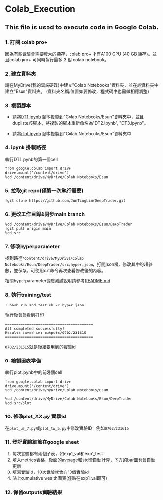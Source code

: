 # Colab_Execution

## This file is used to execute code in Google Colab.

### 1. 訂閱 colab pro+
因為有些實驗會需要較大的顯存，colab pro+ 才有A100 GPU (40 GB 顯存)。並且colab pro+ 可同時執行最多 3 個 colab notebook。

### 2. 建立資料夾
請在MyDrive(我的雲端硬碟)中建立"Colab Notebooks"資料夾，並在該資料夾中建立"Esun"資料夾。
(資料夾名稱/位置如要修改，程式碼中也需做相應調整)

### 3. 複製腳本
+ 請將[DT1.ipynb](https://colab.research.google.com/drive/16BQWbBPted2uhj01g8BtLy7QeAtqV0o2?usp=drive_link) 腳本複製到"Colab Notebooks/Esun"資料夾中，並且dupliate該腳本，將複製的腳本重新命名為"DT2.ipynb", "DT3.ipynb"。

+ 請將[plot.ipynb](https://colab.research.google.com/drive/1hGRlLlI2IvV1OfBRU6kE5jBRzLpYpmRB?usp=sharing) 腳本複製到"Colab Notebooks/Esun"資料夾中

### 4. ipynb 掛載路徑
執行DT1.ipynb的第一個cell
```
from google.colab import drive
drive.mount('/content/drive')
%cd /content/drive/MyDrive/Colab Notebooks/Esun
```

### 5. 拉取git repo(僅第一次執行需要)
```
!git clone https://github.com/JunTingLin/DeepTrader.git
```

### 6. 更改工作目錄&同步main branch
```
%cd /content/drive/MyDrive/Colab Notebooks/Esun/DeepTrader
!git pull origin main
%cd src
```


### 7. 修改hyperparameter
找到路徑`/content/drive/MyDrive/Colab Notebooks/Esun/DeepTrader/src/hyper.json`，打開json檔，修改其中的超參數，並保存。可使用cat命令再次查看修改後的內容。

相關hyperparameter實驗測試說明請參考[README.md](README.md)

### 8. 執行training/test
```
! bash run_and_test.sh -c hyper.json
```
執行後會會看到打印
```
========================================
All completed successfully!
Results saved in: outputs/0702/231615
========================================
```
`0702/231615`就是後續要用到的實驗id

### 9. 繪製圖表準備
執行plot.ipynb中的前幾個cell
```
from google.colab import drive
drive.mount('/content/drive')
%cd /content/drive/MyDrive/Colab Notebooks/Esun

%cd /content/drive/MyDrive/Colab Notebooks/Esun/DeepTrader
%cd src/plot
```

### 10. 修改plot_XX.py 實驗id
在`plot_us_7.py`或`plot_tw_5.py`中修改實驗ID，例如`0702/231615`

### 11. 登記實驗細節在google sheet

1.  每次實驗都有兩個子表，如exp1_val和exp1_test
2.  填入metrics表格，後面的average和std會自動計算，下方的bar圖也會自動更新
3. 填寫實驗id，10次實驗就會有10個實驗id
4. 貼上cumulative wealth圖表(僅貼在exp1_val即可)

### 12. 保留outputs實驗結果